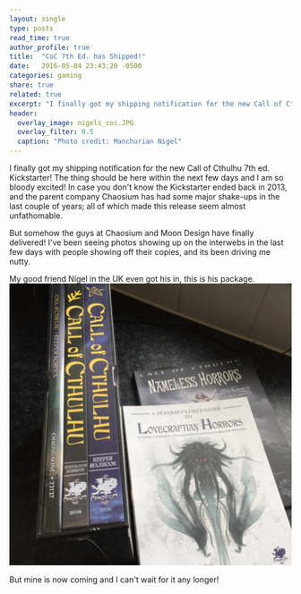 ```yaml
---
layout: single
type: posts
read_time: true
author_profile: true
title:  "CoC 7th Ed. has Shipped!"
date:   2016-05-04 23:43:20 -0500
categories: gaming
share: true
related: true
excerpt: "I finally got my shipping notification for the new Call of Cthulhu 7th ed. Kickstarter!"
header:
  overlay_image: nigels_coc.JPG
  overlay_filter: 0.5
  caption: "Photo credit: Manchurian Nigel"
---
```


I finally got my shipping notification for the new Call of Cthulhu 7th ed. Kickstarter! The thing should be here within the next few days and I am so bloody excited! In case you don't know the Kickstarter ended back in 2013, and the parent company Chaosium has had some major shake-ups in the last couple of years; all of which made this release seem almost unfathomable.

But somehow the guys at Chaosium and Moon Design have finally delivered! I've been seeing photos showing up on the interwebs in the last few days with people showing off their copies, and its been driving me nutty.

My good friend Nigel in the UK even got his in, this is his package.
![Nigel's CoC7](/images/nigels_coc.JPG)

But mine is now coming and I can't wait for it any longer!
